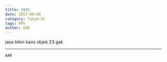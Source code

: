```yaml
---
title: 1045
date: 2017-06-08
category: Tanya-SC
tags: PPh
author: AAR
---
```


jasa bikin kaos objek 23 gak

---



`AAR`

